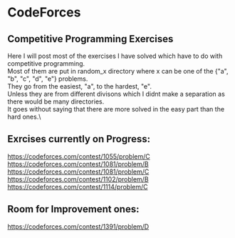# CodeForces

## Competitive Programming Exercises
Here I will post most of the exercises I have solved which have to do with competitive programming.\
Most of them are put in random_x directory where x can be one of the {"a", "b", "c", "d", "e"} problems.\
They go from the easiest, "a", to the hardest, "e".\
Unless they are from different divisons which I didnt make a separation as there would be many directories.\
It goes without saying that there are more solved in the easy part than the hard ones.\

## Exrcises currently on Progress:

https://codeforces.com/contest/1055/problem/C
https://codeforces.com/contest/1081/problem/B
https://codeforces.com/contest/1081/problem/C
https://codeforces.com/contest/1102/problem/B
https://codeforces.com/contest/1114/problem/C

## Room for Improvement ones:

https://codeforces.com/contest/1391/problem/D